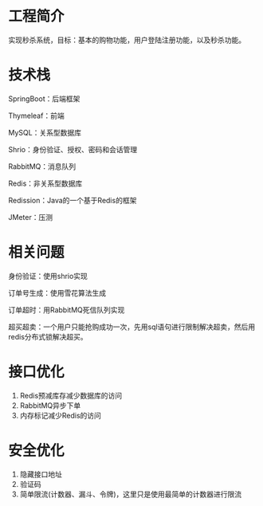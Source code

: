 # 工程简介

​	实现秒杀系统，目标：基本的购物功能，用户登陆注册功能，以及秒杀功能。

# 技术栈

SpringBoot：后端框架

Thymeleaf：前端

MySQL：关系型数据库

Shrio：身份验证、授权、密码和会话管理

RabbitMQ：消息队列

Redis：非关系型数据库

Redission：Java的一个基于Redis的框架

JMeter：压测

# 相关问题

身份验证：使用shrio实现

订单号生成：使用雪花算法生成

订单超时：用RabbitMQ死信队列实现

超买超卖：一个用户只能抢购成功一次，先用sql语句进行限制解决超卖，然后用redis分布式锁解决超买。

# 接口优化

1. Redis预减库存减少数据库的访问
2. RabbitMQ异步下单
3. 内存标记减少Redis的访问

# 安全优化

1. 隐藏接口地址
2. 验证码
3. 简单限流(计数器、漏斗、令牌)，这里只是使用最简单的计数器进行限流







